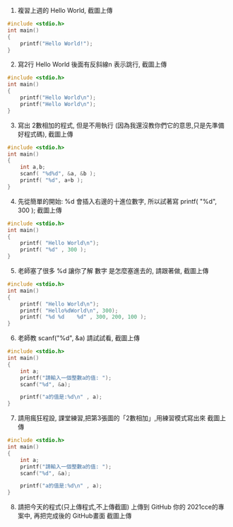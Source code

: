 1. 複習上週的 Hello World, 截圖上傳
```c
#include <stdio.h>
int main()
{
    printf("Hello World!");
}
```

2. 寫2行 Hello World 後面有反斜線n 表示跳行, 截圖上傳
```c
#include <stdio.h>
int main()
{
    printf("Hello World\n");
    printf("Hello World\n");
}
```

3. 寫出 2數相加的程式, 但是不用執行 (因為我還沒教你們它的意思,只是先準備好程式碼), 截圖上傳
```c
#include <stdio.h>
int main()
{
    int a,b;
    scanf( "%d%d", &a, &b );
    printf( "%d", a+b );
}
```

4. 先從簡單的開始: %d 會插入右邊的十進位數字, 所以試著寫 printf( "%d", 300 );  截圖上傳
```c
#include <stdio.h>
int main()
{
    printf( "Hello World\n");
    printf( "%d" , 300 );
}
```

5. 老師塞了很多 %d 讓你了解 數字 是怎麼塞進去的, 請跟著做, 截圖上傳
```c
#include <stdio.h>
int main()
{
    printf( "Hello World\n");
    printf( "Hello%dWorld\n", 300);
    printf( "%d %d    %d" , 300, 200, 100 );
}
```

6. 老師教 scanf("%d", &a) 請試試看, 截圖上傳
```c
#include <stdio.h>
int main()
{
    int a;
    printf("請輸入一個整數a的值: ");
    scanf("%d", &a);

    printf("a的值是:%d\n" , a);
}
```

7. 請用瘋狂程設, 課堂練習,把第3張圖的「2數相加」,用練習模式寫出來 截圖上傳
```c
#include <stdio.h>
int main()
{
    int a;
    printf("請輸入一個整數a的值: ");
    scanf("%d", &a);

    printf("a的值是:%d\n" , a);
}
```

8. 請把今天的程式(只上傳程式,不上傳截圖) 上傳到 GitHub 你的 2021cce的專案中, 再把完成後的 GitHub畫面 截圖上傳


